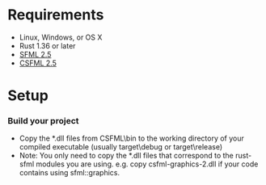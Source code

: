 Requirements
=============

- Linux, Windows, or OS X
- Rust 1.36 or later
- [SFML 2.5](http://www.sfml-dev.org/download.php)
- [CSFML 2.5](http://www.sfml-dev.org/download/csfml/)

Setup
=====
### Build your project
- Copy the *.dll files from CSFML\bin to the working directory of your compiled executable (usually target\debug or target\release)
- Note: You only need to copy the *.dll files that correspond to the rust-sfml modules you are using. e.g. copy csfml-graphics-2.dll if your code contains using sfml::graphics.